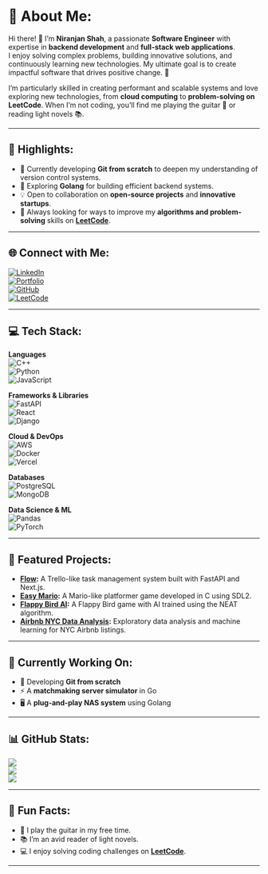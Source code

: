 # 💫 About Me:
Hi there! 👋 I’m **Niranjan Shah**, a passionate **Software Engineer** with expertise in **backend development** and **full-stack web applications**.  
I enjoy solving complex problems, building innovative solutions, and continuously learning new technologies. My ultimate goal is to create impactful software that drives positive change. 🚀  

I’m particularly skilled in creating performant and scalable systems and love exploring new technologies, from **cloud computing** to **problem-solving on LeetCode**. When I’m not coding, you’ll find me playing the guitar 🎸 or reading light novels 📚.

---

## 🌟 Highlights:
- 🔭 Currently developing **Git from scratch** to deepen my understanding of version control systems.
- 🌱 Exploring **Golang** for building efficient backend systems.
- 💡 Open to collaboration on **open-source projects** and **innovative startups**.
- 🎯 Always looking for ways to improve my **algorithms and problem-solving** skills on **[LeetCode](https://leetcode.com/u/niranjanblank/)**.

---

## 🌐 Connect with Me:
[![LinkedIn](https://img.shields.io/badge/LinkedIn-%230077B5.svg?logo=linkedin&logoColor=white)](https://linkedin.com/in/niranjan-shah)  
[![Portfolio](https://img.shields.io/badge/Portfolio-%23000000.svg?style=for-the-badge&logo=firefox&logoColor=white)](https://niranjanshah.com.np)  
[![GitHub](https://img.shields.io/badge/GitHub-%23121011.svg?style=for-the-badge&logo=github&logoColor=white)](https://github.com/niranjanblank)  
[![LeetCode](https://img.shields.io/badge/LeetCode-%230C0C0C.svg?style=for-the-badge&logo=leetcode&logoColor=yellow)](https://leetcode.com/u/niranjanblank/)

---

## 💻 Tech Stack:
**Languages**  
![C++](https://img.shields.io/badge/c++-%2300599C.svg?style=for-the-badge&logo=c%2B%2B&logoColor=white)  
![Python](https://img.shields.io/badge/python-3670A0?style=for-the-badge&logo=python&logoColor=ffdd54)  
![JavaScript](https://img.shields.io/badge/javascript-%23323330.svg?style=for-the-badge&logo=javascript&logoColor=%23F7DF1E)  

**Frameworks & Libraries**  
![FastAPI](https://img.shields.io/badge/FastAPI-005571?style=for-the-badge&logo=fastapi)  
![React](https://img.shields.io/badge/react-%2320232a.svg?style=for-the-badge&logo=react&logoColor=%2361DAFB)  
![Django](https://img.shields.io/badge/django-%23092E20.svg?style=for-the-badge&logo=django&logoColor=white)  

**Cloud & DevOps**  
![AWS](https://img.shields.io/badge/AWS-%23FF9900.svg?style=for-the-badge&logo=amazon-aws&logoColor=white)  
![Docker](https://img.shields.io/badge/docker-%230db7ed.svg?style=for-the-badge&logo=docker&logoColor=white)  
![Vercel](https://img.shields.io/badge/vercel-%23000000.svg?style=for-the-badge&logo=vercel&logoColor=white)  

**Databases**  
![PostgreSQL](https://img.shields.io/badge/postgres-%23316192.svg?style=for-the-badge&logo=postgresql&logoColor=white)  
![MongoDB](https://img.shields.io/badge/MongoDB-%234ea94b.svg?style=for-the-badge&logo=mongodb&logoColor=white)  

**Data Science & ML**  
![Pandas](https://img.shields.io/badge/pandas-%23150458.svg?style=for-the-badge&logo=pandas&logoColor=white)  
![PyTorch](https://img.shields.io/badge/PyTorch-%23EE4C2C.svg?style=for-the-badge&logo=PyTorch&logoColor=white)  

---

## 📂 Featured Projects:
- **[Flow](https://github.com/your-repo-link):** A Trello-like task management system built with FastAPI and Next.js.  
- **[Easy Mario](https://github.com/your-repo-link):** A Mario-like platformer game developed in C using SDL2.  
- **[Flappy Bird AI](https://github.com/your-repo-link):** A Flappy Bird game with AI trained using the NEAT algorithm.  
- **[Airbnb NYC Data Analysis](https://github.com/your-repo-link):** Exploratory data analysis and machine learning for NYC Airbnb listings.  

---

## 🔧 Currently Working On:
- 🌟 Developing **Git from scratch**  
- ⚡ A **matchmaking server simulator** in Go  
- 🖥️ A **plug-and-play NAS system** using Golang  

---

## 📊 GitHub Stats:
![](https://github-readme-stats.vercel.app/api?username=niranjanblank&theme=dark&hide_border=false&include_all_commits=true&count_private=true)  
![](https://github-readme-streak-stats.herokuapp.com/?user=niranjanblank&theme=dark&hide_border=false)  
![](https://github-readme-stats.vercel.app/api/top-langs/?username=niranjanblank&theme=dark&hide_border=false&include_all_commits=true&count_private=true&layout=compact)  

---

## 🎯 Fun Facts:
- 🎸 I play the guitar in my free time.  
- 📚 I’m an avid reader of light novels.  
- 💻 I enjoy solving coding challenges on **[LeetCode](https://leetcode.com/u/niranjanblank/)**.  

---

<!-- Proudly created with GPRM ( https://gprm.itsvg.in ) -->
